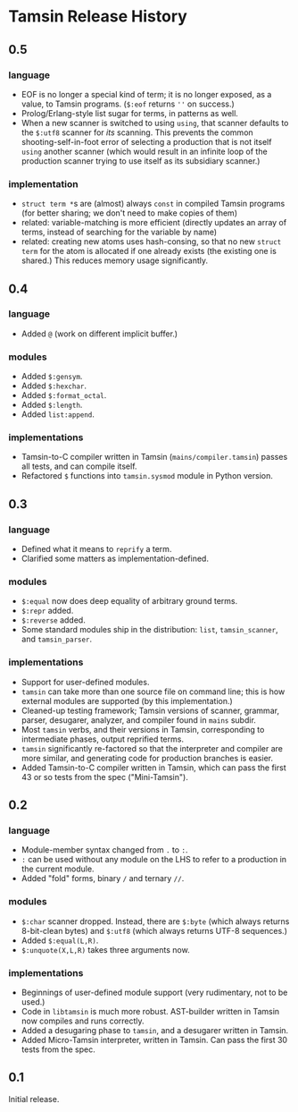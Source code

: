 Tamsin Release History
======================

0.5
---

### language ###

*   EOF is no longer a special kind of term; it is no longer exposed, as
    a value, to Tamsin programs.  (`$:eof` returns `''` on success.)
*   Prolog/Erlang-style list sugar for terms, in patterns as well.
*   When a new scanner is switched to using `using`, that scanner defaults
    to the `$:utf8` scanner for *its* scanning.  This prevents the common
    shooting-self-in-foot error of selecting a production that is not
    itself `using` another scanner (which would result in an infinite loop
    of the production scanner trying to use itself as its subsidiary
    scanner.)

### implementation ###

*   `struct term *`s are (almost) always `const` in compiled Tamsin
    programs (for better sharing; we don't need to make copies of them)
*   related: variable-matching is more efficient (directly updates an array
    of terms, instead of searching for the variable by name)
*   related: creating new atoms uses hash-consing, so that no new
    `struct term` for the atom is allocated if one already exists (the
    existing one is shared.)  This reduces memory usage significantly.

0.4
---

### language ###

*   Added `@` (work on different implicit buffer.)

### modules ###

*   Added `$:gensym`.
*   Added `$:hexchar`.
*   Added `$:format_octal`.
*   Added `$:length`.
*   Added `list:append`.

### implementations ###

*   Tamsin-to-C compiler written in Tamsin (`mains/compiler.tamsin`) passes
    all tests, and can compile itself.
*   Refactored `$` functions into `tamsin.sysmod` module in Python version.

0.3
---

### language ###

*   Defined what it means to `reprify` a term.
*   Clarified some matters as implementation-defined.

### modules ###

*   `$:equal` now does deep equality of arbitrary ground terms.
*   `$:repr` added.
*   `$:reverse` added.
*   Some standard modules ship in the distribution: `list`,
    `tamsin_scanner`, and `tamsin_parser`.

### implementations ###

*   Support for user-defined modules.
*   `tamsin` can take more than one source file on command line; this
    is how external modules are supported (by this implementation.)
*   Cleaned-up testing framework; Tamsin versions of scanner, grammar,
    parser, desugarer, analyzer, and compiler found in `mains` subdir.
*   Most `tamsin` verbs, and their versions in Tamsin, corresponding to
    intermediate phases, output reprified terms.
*   `tamsin` significantly re-factored so that the interpreter and
    compiler are more similar, and generating code for production branches
    is easier.
*   Added Tamsin-to-C compiler written in Tamsin, which can pass the first
    43 or so tests from the spec ("Mini-Tamsin").

0.2
---

### language ###

*   Module-member syntax changed from `.` to `:`.
*   `:` can be used without any module on the LHS to refer to a production
    in the current module.
*   Added "fold" forms, binary `/` and ternary `//`.

### modules ###

*   `$:char` scanner dropped.  Instead, there are `$:byte` (which always
    returns 8-bit-clean bytes) and `$:utf8` (which always returns UTF-8
    sequences.)
*   Added `$:equal(L,R)`.
*   `$:unquote(X,L,R)` takes three arguments now.

### implementations ###

*   Beginnings of user-defined module support (very rudimentary, not to be
    used.)
*   Code in `libtamsin` is much more robust.  AST-builder written in Tamsin now
    compiles and runs correctly.
*   Added a desugaring phase to `tamsin`, and a desugarer written in Tamsin.
*   Added Micro-Tamsin interpreter, written in Tamsin.  Can pass the first
    30 tests from the spec.

0.1
---

Initial release.
